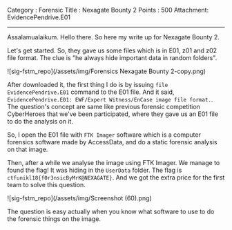 Category : Forensic
Title : Nexagate Bounty 2
Points : 500
Attachment: EvidencePendrive.E01

---

Assalamualaikum. Hello there. So here my write up for Nexagate Bounty 2.

Let's get started. So, they gave us some files which is in E01, z01 and z02 file format. The clue is "he always hide important data in random folders".

![sig-fstm_repo](/assets/img/Forensics Nexagate Bounty 2-copy.png)

After downloaded it, the first thing I do is by issuing `file EvidencePendrive.E01` command to the E01 file. And it said, `EvidencePendrive.E01: EWF/Expert Witness/EnCase image file format.`. The question's concept are same like previous forensic competition CyberHeroes that we've been participated, where they gave us an E01 file to do the analysis on it.

So, I open the E01 file with `FTK Imager` software which is a computer forensics software made by AccessData, and do a static forensic analysis on that image.

Then, after a while we analyse the image using FTK Imager. We manage to found the flag! It was hiding in the `UserData` folder. The flag is `ctfunikl18{f0r3nsicByMrK@NEXAGATE}`. And we got the extra price for the first team to solve this question.

![sig-fstm_repo](/assets/img/Screenshot (60).png)

The question is easy actually when you know what software to use to do the forensic things on the image.



